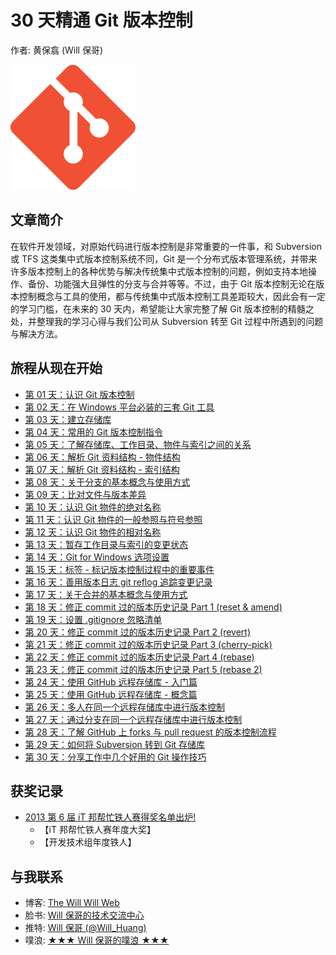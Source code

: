 # 30 天精通 Git 版本控制

作者: 黄保翕 (Will 保哥)

![Git](./figures/README/01.png)

## 文章简介

在软件开发领域，对原始代码进行版本控制是非常重要的一件事，和 Subversion 或 TFS 这类集中式版本控制系统不同，Git 是一个分布式版本管理系统，并带来许多版本控制上的各种优势与解决传统集中式版本控制的问题，例如支持本地操作、备份、功能强大且弹性的分支与合并等等。不过，由于 Git 版本控制无论在版本控制概念与工具的使用，都与传统集中式版本控制工具差距较大，因此会有一定的学习门槛，在未来的 30 天内，希望能让大家完整了解 Git 版本控制的精髓之处，并整理我的学习心得与我们公司从 Subversion 转至 Git 过程中所遇到的问题与解决方法。

## 旅程从现在开始

* [第 01 天：认识 Git 版本控制](01.md)
* [第 02 天：在 Windows 平台必装的三套 Git 工具](02.md)
* [第 03 天：建立存储库](03.md)
* [第 04 天：常用的 Git 版本控制指令](04.md)
* [第 05 天：了解存储库、工作目录、物件与索引之间的关系](05.md)
* [第 06 天：解析 Git 资料结构 - 物件结构](06.md)
* [第 07 天：解析 Git 资料结构 - 索引结构](07.md)
* [第 08 天：关于分支的基本概念与使用方式](08.md)
* [第 09 天：比对文件与版本差异](09.md)
* [第 10 天：认识 Git 物件的绝对名称](10.md)
* [第 11 天：认识 Git 物件的一般参照与符号参照](11.md)
* [第 12 天：认识 Git 物件的相对名称](12.md)
* [第 13 天：暂存工作目录与索引的变更状态](13.md)
* [第 14 天：Git for Windows 选项设置](14.md)
* [第 15 天：标签 - 标记版本控制过程中的重要事件](15.md)
* [第 16 天：善用版本日志 git reflog 追踪变更记录](16.md)
* [第 17 天：关于合并的基本概念与使用方式](17.md)
* [第 18 天：修正 commit 过的版本历史记录 Part 1 (reset & amend)](18.md)
* [第 19 天：设置 .gitignore 忽略清单](19.md)
* [第 20 天：修正 commit 过的版本历史记录 Part 2 (revert)](20.md)
* [第 21 天：修正 commit 过的版本历史记录 Part 3 (cherry-pick)](21.md)
* [第 22 天：修正 commit 过的版本历史记录 Part 4 (rebase)](22.md)
* [第 23 天：修正 commit 过的版本历史记录 Part 5 (rebase 2)](23.md)
* [第 24 天：使用 GitHub 远程存储库 - 入门篇](24.md)
* [第 25 天：使用 GitHub 远程存储库 - 概念篇](25.md)
* [第 26 天：多人在同一个远程存储库中进行版本控制](26.md)
* [第 27 天：通过分支在同一个远程存储库中进行版本控制](27.md)
* [第 28 天：了解 GitHub 上 forks 与 pull request 的版本控制流程](28.md)
* [第 29 天：如何将 Subversion 转到 Git 存储库](29.md)
* [第 30 天：分享工作中几个好用的 Git 操作技巧](30.md)

## 获奖记录

* [2013 第 6 届 iT 邦帮忙铁人赛得奖名单出炉!](http://ithelp.ithome.com.tw/articles/10142953)
  * 【iT 邦帮忙铁人赛年度大奖】
  * 【开发技术组年度铁人】

## 与我联系

* 博客: [The Will Will Web](https://blog.miniasp.com/)
* 脸书: [Will 保哥的技术交流中心](https://www.facebook.com/will.fans)
* 推特: [Will 保哥 (@Will_Huang)](https://twitter.com/Will_Huang)
* 噗浪: [★★★ Will 保哥的噗浪 ★★★](https://www.plurk.com/willh/invite)
